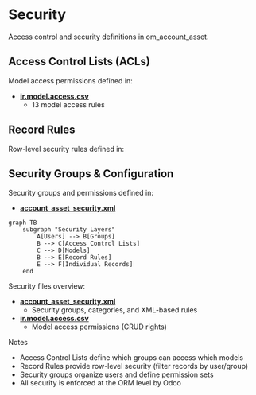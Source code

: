 # Security

Access control and security definitions in om_account_asset.

## Access Control Lists (ACLs)

Model access permissions defined in:
- **[ir.model.access.csv](../om_account_asset/security/ir.model.access.csv)**
  - 13 model access rules

## Record Rules

Row-level security rules defined in:

## Security Groups & Configuration

Security groups and permissions defined in:
- **[account_asset_security.xml](../om_account_asset/security/account_asset_security.xml)**

```mermaid
graph TB
    subgraph "Security Layers"
        A[Users] --> B[Groups]
        B --> C[Access Control Lists]
        C --> D[Models]
        B --> E[Record Rules]
        E --> F[Individual Records]
    end
```

Security files overview:
- **[account_asset_security.xml](../om_account_asset/security/account_asset_security.xml)**
  - Security groups, categories, and XML-based rules
- **[ir.model.access.csv](../om_account_asset/security/ir.model.access.csv)**
  - Model access permissions (CRUD rights)

Notes
- Access Control Lists define which groups can access which models
- Record Rules provide row-level security (filter records by user/group)
- Security groups organize users and define permission sets
- All security is enforced at the ORM level by Odoo
